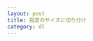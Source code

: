 ```yaml
---
layout: post
title: 指定のサイズに切り分け
category: dl
---
```


<script src="https://gist.github.com/mktbad/3761420ef0d7e7a5af7752e16b7eb3a9.js"></script>

